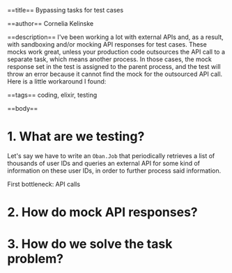 ==title==
Bypassing tasks for test cases

==author==
Cornelia Kelinske

==description==
I've been working a lot with external APIs and, as a result, with sandboxing and/or mocking API responses for test cases.
These mocks work great, unless your production code outsources the API call to a separate task, which means
another process. In those cases, the mock response set in the test is assigned to the parent process, and the test will throw an error because it 
cannot find the mock for the outsourced API call. Here is a little workaround I found:


==tags==
coding, elixir, testing

==body==

# 1. What are we testing?

Let's say we have to write an `Oban.Job` that periodically retrieves a list of thousands of user IDs and queries an external API for some kind of
information on these user IDs, in order to further process said information.

First bottleneck: API calls


# 2. How do mock API responses?



# 3. How do we solve the task problem?

